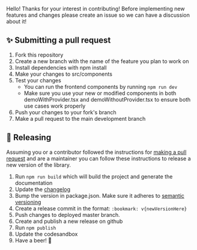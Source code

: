 Hello! Thanks for your interest in contributing! Before implementing new features and changes please create an issue so we can have a discussion about it!

## ✨ Submitting a pull request

1. Fork this repository
2. Create a new branch with the name of the feature you plan to work on
3. Install dependencies with npm install
4. Make your changes to src/components
5. Test your changes
    - You can run the frontend components by running `npm run dev`
    - Make sure you use your new or modified components in both demoWithProvider.tsx and demoWithoutProvider.tsx to ensure both use cases work properly
6. Push your changes to your fork's branch
7. Make a pull request to the main development branch

## 🚀 Releasing

Assuming you or a contributor followed the instructions for [making a pull request](#✨-submitting-a-pull-request) and are a maintainer you can follow these instructions to release a new version of the library.

1. Run `npm run build` which will build the project and generate the documentation
2. Update the [changelog](./CHANGELOG.md)
3. Bump the version in package.json. Make sure it adheres to [semantic versioning](https://semver.org/)
4. Create a release commit in the format: `:bookmark: v{newVersionHere}`
5. Push changes to deployed master branch.
6. Create and publish a new release on github
7. Run `npm publish`
8. Update the codesandbox
9. Have a beer! 🍻